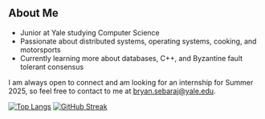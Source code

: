 ## About Me
- Junior at Yale studying Computer Science
- Passionate about distributed systems, operating systems, cooking, and motorsports
- Currently learning more about databases, C++, and Byzantine fault tolerant consensus

I am always open to connect and am looking for an internship for Summer 2025, so feel free to contact to me at bryan.sebaraj@yale.edu.


[![Top Langs](https://github-readme-stats.vercel.app/api/top-langs/?username=sebaraj&layout=compact&hide=jupyternotebook,makefile,shell)](https://github.com/sebaraj/github-readme-stats)  [![GitHub Streak](https://streak-stats.demolab.com/?user=sebaraj&theme=dark&starting_year=2024&card_height=80)](https://git.io/streak-stats)
